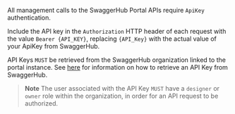 All management calls to the SwaggerHub Portal APIs require `ApiKey` authentication.

Include the API key in the `Authorization` HTTP header of each request with the value `Bearer {API_KEY}`, replacing `{API_Key}` with the actual value of your ApiKey from SwaggerHub.

API Keys `MUST` be retrieved from the SwaggerHub organization linked to the portal instance. See [here](https://support.smartbear.com/swaggerhub/docs/account/sbid-account-settings.html) for information on how to retrieve an API Key from SwaggerHub.

> **Note** The user associated with the API Key `MUST` have a `designer` or `owner` role within the organization, in order for an API request to be authorized.